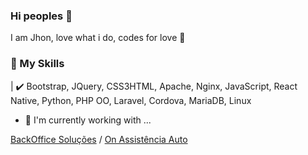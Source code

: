 ### Hi peoples 👋

I am Jhon, love what i do, codes for love 💛

### 📜 My Skills
| ✔️ Bootstrap, JQuery, CSS3HTML, Apache, Nginx, JavaScript, React Native, Python, PHP OO, Laravel, Cordova, MariaDB, Linux

- 🔭 I'm currently working with ...

[BackOffice Soluções](https://www.backofficesolucoes.io "Clique e acesse agora!") / [On Assistência Auto](https://www.onassistencia.com.br "Clique e acesse agora!")



